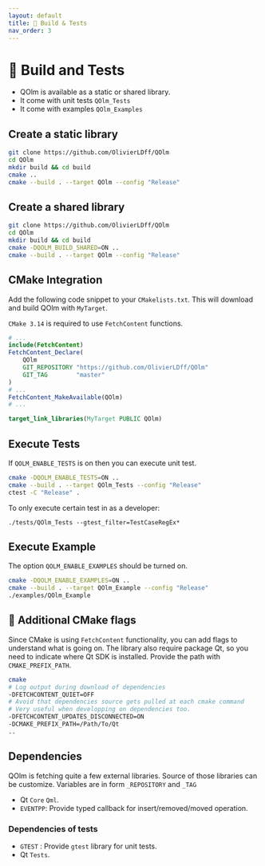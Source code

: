 ```yaml
---
layout: default
title: 🔨 Build & Tests
nav_order: 3
---
```


# 🔨 Build and Tests

- QOlm is available as a static or shared library.
- It come with unit tests `QOlm_Tests`
- It come with examples `QOlm_Examples`

## Create a static library

```bash
git clone https://github.com/OlivierLDff/QOlm
cd QOlm
mkdir build && cd build
cmake ..
cmake --build . --target QOlm --config "Release"
```

##  Create a shared library

```bash
git clone https://github.com/OlivierLDff/QOlm
cd QOlm
mkdir build && cd build
cmake -DQOLM_BUILD_SHARED=ON ..
cmake --build . --target QOlm --config "Release"
```


## CMake Integration

Add the following code snippet to your `CMakelists.txt`. This will download and build QOlm with `MyTarget`.

`CMake 3.14` is required to use `FetchContent` functions.

```cmake
# ...
include(FetchContent)
FetchContent_Declare(
    QOlm
    GIT_REPOSITORY "https://github.com/OlivierLDff/QOlm"
    GIT_TAG        "master"
)
# ...
FetchContent_MakeAvailable(QOlm)
# ...

target_link_libraries(MyTarget PUBLIC QOlm)
```

## Execute Tests

If `QOLM_ENABLE_TESTS` is on then you can execute unit test.

```bash
cmake -DQOLM_ENABLE_TESTS=ON ..
cmake --build . --target QOlm_Tests --config "Release"
ctest -C "Release" .
```

To only execute certain test in as a developer:

```
./tests/QOlm_Tests --gtest_filter=TestCaseRegEx*
```

## Execute Example

The option `QOLM_ENABLE_EXAMPLES` should be turned on.

```bash
cmake -DQOLM_ENABLE_EXAMPLES=ON ..
cmake --build . --target QOlm_Example --config "Release"
./examples/QOlm_Example
```

## 🚩 Additional CMake flags

Since CMake is using `FetchContent` functionality, you can add flags to understand what is going on. The library also require package Qt, so you need to indicate where Qt SDK is installed. Provide the path with `CMAKE_PREFIX_PATH`.

```bash
cmake
# Log output during download of dependencies
-DFETCHCONTENT_QUIET=OFF
# Avoid that dependencies source gets pulled at each cmake command
# Very useful when developping on dependencies too.
-DFETCHCONTENT_UPDATES_DISCONNECTED=ON
-DCMAKE_PREFIX_PATH=/Path/To/Qt
..
```

## Dependencies

QOlm is fetching quite a few external libraries. Source of those libraries can be customize. Variables are in form `_REPOSITORY` and `_TAG`

- Qt `Core` `Qml`.
- `EVENTPP`: Provide typed callback for insert/removed/moved operation.

### Dependencies of tests

- `GTEST` : Provide `gtest` library for unit tests.
- Qt `Tests`.
